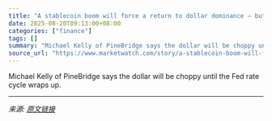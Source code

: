 ```yaml
---
title: "A stablecoin boom will force a return to dollar dominance — but not just yet, this strategist says"
date: 2025-08-20T09:13:00+08:00
categories: ["finance"]
tags: []
summary: "Michael Kelly of PineBridge says the dollar will be choppy until the Fed rate cycle wraps up."
source_url: "https://www.marketwatch.com/story/a-stablecoin-boom-will-force-a-return-to-dollar-dominance-but-not-just-yet-this-strategist-says-5306cbef?mod=mw_rss_topstories"
---
```


Michael Kelly of PineBridge says the dollar will be choppy until the Fed rate cycle wraps up.

---

*来源: [原文链接](https://www.marketwatch.com/story/a-stablecoin-boom-will-force-a-return-to-dollar-dominance-but-not-just-yet-this-strategist-says-5306cbef?mod=mw_rss_topstories)*
